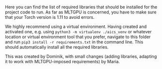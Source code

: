 
Here you can find the list of required libraries that should be installed for the project code to run. As far as MLTGPU is concerned, you have to make sure that your Torch version is 1.11 to avoid errors.  

We highly recommend using a virtual environment. Having created and activated one, e.g. using ``python3 -m virtualenv ./aics_venv`` or whatever location or virtual environment tool that you prefer, navigate to this folder and run ``pip3 install -r requirements.txt`` in the command line. This should automatically install all the required libraries.   

This was created by Dominik, with small changes (adding libraries, adapting it to work with MLTGPU-imposed requirements) by Maria.
